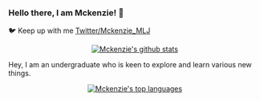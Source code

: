 ### Hello there, I am Mckenzie! 👋

🐦 Keep up with me [Twitter/Mckenzie_MLJ](https://twitter.com/Mckenzie_MLJ)

<p align="center">
  <a href="https://github.com/anuraghazra/github-readme-stats">  
    <img alt="Mckenzie's github stats" src="https://github-readme-stats.vercel.app/api?username=mckenz31&count_private=true&hide=issues,stars&theme=radical&show_icons=true"/>
  </a>
</p>

Hey, I am an undergraduate who is keen to explore and learn various new things.

<p align="center">
  <a href="https://github.com/anuraghazra/github-readme-stats">
    <img alt="Mckenzie's top languages" src="https://github-readme-stats.vercel.app/api/top-langs/?username=mckenz31&layout=compact&theme=highcontrast"/>
  </a>
</p>
<!--
**Mckenz31/Mckenz31** is a ✨ _special_ ✨ repository because its `README.md` (this file) appears on your GitHub profile.

Here are some ideas to get you started:

- 🔭 I’m currently working on ...
- 🌱 I’m currently learning ...
- 👯 I’m looking to collaborate on ...
- 🤔 I’m looking for help with ...
- 💬 Ask me about ...
- 📫 How to reach me: ...
- 😄 Pronouns: ...
- ⚡ Fun fact: ...
-->
